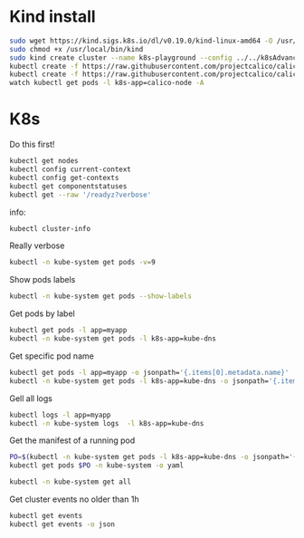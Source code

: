 # Kind install

```sh
sudo wget https://kind.sigs.k8s.io/dl/v0.19.0/kind-linux-amd64 -O /usr/local/bin/kind
sudo chmod +x /usr/local/bin/kind
sudo kind create cluster --name k8s-playground --config ../../k8sAdvancedTopics/02_kind_cluster/kind-config.yml
kubectl create -f https://raw.githubusercontent.com/projectcalico/calico/v3.27.3/manifests/tigera-operator.yaml
kubectl create -f https://raw.githubusercontent.com/projectcalico/calico/v3.27.3/manifests/custom-resources.yaml
watch kubectl get pods -l k8s-app=calico-node -A
```

# K8s


Do this first!

```sh
kubectl get nodes
kubectl config current-context
kubectl config get-contexts
kubectl get componentstatuses
kubectl get --raw '/readyz?verbose'
```

info:
```sh
kubectl cluster-info
```

Really verbose

```sh
kubectl -n kube-system get pods -v=9
```

Show pods labels
```sh
kubectl -n kube-system get pods --show-labels
```

Get pods by label

```sh
kubectl get pods -l app=myapp
kubectl -n kube-system get pods -l k8s-app=kube-dns
```

Get specific pod name

```sh
kubectl get pods -l app=myapp -o jsonpath='{.items[0].metadata.name}'
kubectl -n kube-system get pods -l k8s-app=kube-dns -o jsonpath='{.items[0].metadata.name}'
```

Gell all logs

```sh
kubectl logs -l app=myapp
kubectl -n kube-system logs  -l k8s-app=kube-dns
```

Get the manifest of a running pod
```sh
PO=$(kubectl -n kube-system get pods -l k8s-app=kube-dns -o jsonpath='{.items[0].metadata.name}')
kubectl get pods $PO -n kube-system -o yaml

```

```sh
kubectl -n kube-system get all
```

Get cluster events no older than 1h

```sh
kubectl get events
kubectl get events -o json
```